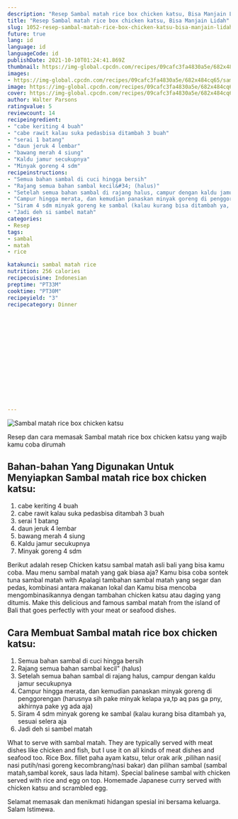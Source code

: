 ```yaml
---
description: "Resep Sambal matah rice box chicken katsu, Bisa Manjain Lidah"
title: "Resep Sambal matah rice box chicken katsu, Bisa Manjain Lidah"
slug: 1052-resep-sambal-matah-rice-box-chicken-katsu-bisa-manjain-lidah
future: true
lang: id
language: id
languageCode: id
publishDate: 2021-10-10T01:24:41.869Z 
thumbnail: https://img-global.cpcdn.com/recipes/09cafc3fa4830a5e/682x484cq65/sambal-matah-rice-box-chicken-katsu-foto-resep-utama.png
images:
- https://img-global.cpcdn.com/recipes/09cafc3fa4830a5e/682x484cq65/sambal-matah-rice-box-chicken-katsu-foto-resep-utama.png
image: https://img-global.cpcdn.com/recipes/09cafc3fa4830a5e/682x484cq65/sambal-matah-rice-box-chicken-katsu-foto-resep-utama.png
cover: https://img-global.cpcdn.com/recipes/09cafc3fa4830a5e/682x484cq65/sambal-matah-rice-box-chicken-katsu-foto-resep-utama.png
author: Walter Parsons
ratingvalue: 5
reviewcount: 14
recipeingredient:
- "cabe keriting 4 buah"
- "cabe rawit kalau suka pedasbisa ditambah 3 buah"
- "serai 1 batang"
- "daun jeruk 4 lembar"
- "bawang merah 4 siung"
- "Kaldu jamur secukupnya"
- "Minyak goreng 4 sdm"
recipeinstructions:
- "Semua bahan sambal di cuci hingga bersih"
- "Rajang semua bahan sambal kecil&#34; (halus)"
- "Setelah semua bahan sambal di rajang halus, campur dengan kaldu jamur secukupnya"
- "Campur hingga merata, dan kemudian panaskan minyak goreng di penggorengan (harusnya sih pake minyak kelapa ya,tp aq pas ga pny, akhirnya pake yg ada aja)"
- "Siram 4 sdm minyak goreng ke sambal (kalau kurang bisa ditambah ya, sesuai selera aja"
- "Jadi deh si sambel matah"
categories:
- Resep
tags:
- sambal
- matah
- rice

katakunci: sambal matah rice 
nutrition: 256 calories
recipecuisine: Indonesian
preptime: "PT33M"
cooktime: "PT30M"
recipeyield: "3"
recipecategory: Dinner


     
    
    
    
    
    
    
    
    
    
    
      
    
---
```



![Sambal matah rice box chicken katsu](https://img-global.cpcdn.com/recipes/09cafc3fa4830a5e/682x484cq65/sambal-matah-rice-box-chicken-katsu-foto-resep-utama.png)

Resep dan cara memasak  Sambal matah rice box chicken katsu yang wajib kamu coba dirumah

<!--inarticleads1-->

## Bahan-bahan Yang Digunakan Untuk Menyiapkan Sambal matah rice box chicken katsu:

1. cabe keriting 4 buah
1. cabe rawit kalau suka pedasbisa ditambah 3 buah
1. serai 1 batang
1. daun jeruk 4 lembar
1. bawang merah 4 siung
1. Kaldu jamur secukupnya
1. Minyak goreng 4 sdm

Berikut adalah resep Chicken katsu sambal matah asli bali yang bisa kamu coba. Mau menu sambal matah yang gak biasa aja? Kamu bisa coba sontek tuna sambal matah with Apalagi tambahan sambal matah yang segar dan pedas, kombinasi antara makanan lokal dan Kamu bisa mencoba mengombinasikannya dengan tambahan chicken katsu atau daging yang ditumis. Make this delicious and famous sambal matah from the island of Bali that goes perfectly with your meat or seafood dishes. 

<!--inarticleads2-->

## Cara Membuat Sambal matah rice box chicken katsu:

1. Semua bahan sambal di cuci hingga bersih
1. Rajang semua bahan sambal kecil&#34; (halus)
1. Setelah semua bahan sambal di rajang halus, campur dengan kaldu jamur secukupnya
1. Campur hingga merata, dan kemudian panaskan minyak goreng di penggorengan (harusnya sih pake minyak kelapa ya,tp aq pas ga pny, akhirnya pake yg ada aja)
1. Siram 4 sdm minyak goreng ke sambal (kalau kurang bisa ditambah ya, sesuai selera aja
1. Jadi deh si sambel matah


What to serve with sambal matah. They are typically served with meat dishes like chicken and fish, but I use it on all kinds of meat dishes and seafood too. Rice Box. fillet paha ayam katsu, telur orak arik ,pilihan nasi( nasi putih/nasi goreng kecombrang/nasi bakar) dan pilihan sambal (sambal matah,sambal korek, saus lada hitam). Special balinese sambal with chicken served with rice and egg on top. Homemade Japanese curry served with chicken katsu and scrambled egg. 

Selamat memasak dan menikmati hidangan spesial ini bersama keluarga. Salam Istimewa.
